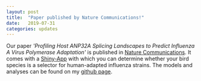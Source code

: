 ```yaml
---
layout: post
title:  "Paper published by Nature Communications!"
date:   2019-07-31
categories: updates
---
```


Our paper *'Profiling Host ANP32A Splicing Landscapes to Predict Influenza A Virus Polymerase Adaptation'* is published in [Nature Communications][link paper]. It comes with a [Shiny-App][link shiny] with which you can determine whether your bird species is a selector for human-adapted influenza strains. The models and analyses can be found on my [github page][link github].


[link paper]: https://www.nature.com/articles/s41467-019-11388-2
[link shiny]: https://magnuscar.shinyapps.io/FluAdaptation/
[link github]: https://github.com/magnuscar/FluAdaptation
